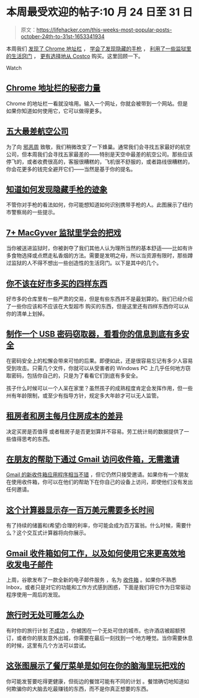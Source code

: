 # 本周最受欢迎的帖子:10 月 24 日至 31 日

> 原文：<https://lifehacker.com/this-weeks-most-popular-posts-october-24th-to-31st-1653341934>

本周我们 [发现了 Chrome 地址栏](https://lifehacker.com/the-secret-powers-of-chromes-address-bar-1651920066) ， [学会了发现隐藏的手枪](http://lifehacker.com/know-how-to-spot-the-signs-of-a-hidden-handgun-1650351312) ， [利用了一些监狱里的生活窍门](http://lifehacker.com/7-macgyver-tricks-people-have-learned-in-prison-1649809460) ， [更有选择地从 Costco](http://lifehacker.com/four-more-things-you-shouldnt-buy-at-costco-1651514668) 购买。这里回顾一下。

Watch

## [Chrome 地址栏的秘密力量](http://lifehacker.com/the-secret-powers-of-chromes-address-bar-1651920066)

Chrome 的地址栏一看就没啥用。输入一个网址，你就会被带到一个网站。但是如果你知道如何使用它，它可以做得更多。

## [五大最差航空公司](http://lifehacker.com/five-worst-airlines-1650789029)

为了向 [邪恶周](http://lifehacker.com/welcome-to-lifehackers-fifth-annual-evil-week-1647621043) 致敬，我们稍微改变了一下蜂巢。通常我们会寻找五家最好的航空公司，但本周我们会寻找五家最差的——特别是天空中最差的航空公司。那些应该停飞的，或者收费很高的，客服很糟糕的，飞机很不舒服的，或者路线很糟糕的，你会花更多的钱完全避开它们——当然是基于你的提名。

## [知道如何发现隐藏手枪的迹象](http://lifehacker.com/know-how-to-spot-the-signs-of-a-hidden-handgun-1650351312)

不管你对手枪的看法如何，你可能想知道如何识别携带手枪的人。此图展示了纽约市警察局的一些提示。

## [7+ MacGyver 监狱里学会的把戏](http://lifehacker.com/7-macgyver-tricks-people-have-learned-in-prison-1649809460)

当你被送进监狱时，你被剥夺了我们其他人认为理所当然的基本舒适——比如有许多食物选择或点燃走私香烟的方法。需要是发明之母，所以当资源有限时，那些蹲过监狱的人不得不想出一些创造性的生活窍门。以下是其中的几个。

## [你不该在好市多买的四样东西](http://lifehacker.com/four-more-things-you-shouldnt-buy-at-costco-1651514668)

好市多的仓库里有一些严肃的交易，但是有些东西并不是最划算的。我们已经介绍了一些你应该和不应该在大型超市 购买的东西，但是这里还有四样东西你可以从你的清单上划掉。

## [制作一个 USB 密码窃取器，看看你的信息到底有多安全](http://lifehacker.com/create-a-usb-password-stealer-to-see-how-secure-your-i-1650354166)

在密码安全上的松懈会带来可怕的后果。即便如此，还是很容易忘记有多少人容易受到攻击。只需几个文件，你就可以从受害者的 Windows PC 上几乎任何地方窃取密码，包括你自己的，只是为了看看它们到底有多安全。

孩子什么时候可以一个人呆在家里？虽然孩子的成熟程度肯定会发挥作用，但一些州有年龄限制，或至少有指导方针，规定多大年龄才可以无人监管。

## [租房者和房主每月住房成本的差异](http://lifehacker.com/the-difference-in-monthly-housing-costs-between-renters-1651791053)

决定买房是否值得 或者租房子是否更划算并不容易。劳工统计局的数据提供了一些值得思考的东西。

## [在朋友的帮助下通过 Gmail 访问收件箱，无需邀请](http://lifehacker.com/get-access-to-inbox-by-gmail-with-a-friends-help-no-in-1651545079)

[Gmail 的新收件箱应用程序相当不错](http://lifehacker.com/inbox-from-google-turns-your-email-into-a-productivity-1649405958) ，但它仍然只接受邀请。如果你有一个朋友在使用收件箱，你可以在他们的帮助下在你自己的设备上访问，即使他们没有发出任何邀请。

## [这个计算器显示存一百万美元需要多长时间](http://lifehacker.com/this-calculator-shows-how-long-it-will-take-to-save-a-m-1652876923)

有了持续的储蓄和(希望)合理的利率，你可能会成为百万富翁。什么时候，需要什么？这个交互式计算器将向你展示。

## [Gmail 收件箱如何工作，以及如何使用它来更高效地收发电子邮件](http://lifehacker.com/how-googles-new-inbox-works-and-changes-how-you-approa-1652303148)

上周，谷歌发布了一款全新的电子邮件服务 ，名为 [收件箱](https://play.google.com/store/apps/details?id=com.google.android.apps.inbox) 。如果你不熟悉 Inbox，或者只是对它的功能和工作方式感到困惑，下面是我们将它作为日常驱动程序使用一周后的发现。

## [旅行时无处可睡怎么办](http://wayfarer.lifehacker.com/what-to-do-when-you-have-nowhere-to-sleep-1652373290)

有时你的旅行计划 [不成功](http://wayfarer.lifehacker.com/how-to-prepare-for-everything-that-can-possibly-go-wron-1652103000) ，你被困在一个无处可住的城市。也许酒店被超额预订，或者你的朋友意外出城，你需要在最后一刻找到一个地方睡觉。当你需要休息的时候，这里有几个方法可以尝试。

## [这张图展示了餐厅菜单是如何在你的脑海里玩把戏的](http://lifehacker.com/this-diagram-shows-how-restaurant-menus-play-tricks-on-1651526531)

你可能发誓要吃得更健康，但街边的餐馆可能有不同的计划 。餐馆确切地知道如何欺骗你的大脑去吃最赚钱的东西，而不是你真正想要的东西。